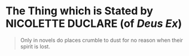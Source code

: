 # The Thing which is Stated by NICOLETTE DUCLARE (of _Deus Ex_)

> Only in novels do places crumble to dust for no reason when their spirit is lost.
